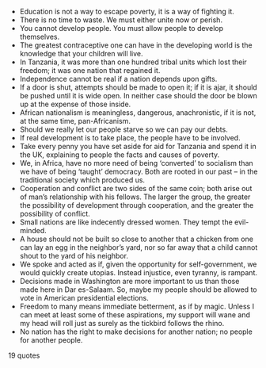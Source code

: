  - Education is not a way to escape poverty, it is a way of fighting it.
 - There is no time to waste. We must either unite now or perish.
 - You cannot develop people. You must allow people to develop themselves.
 - The greatest contraceptive one can have in the developing world is the knowledge that your children will live.
 - In Tanzania, it was more than one hundred tribal units which lost their freedom; it was one nation that regained it.
 - Independence cannot be real if a nation depends upon gifts.
 - If a door is shut, attempts should be made to open it; if it is ajar, it should be pushed until it is wide open. In neither case should the door be blown up at the expense of those inside.
 - African nationalism is meaningless, dangerous, anachronistic, if it is not, at the same time, pan-Africanism.
 - Should we really let our people starve so we can pay our debts.
 - If real development is to take place, the people have to be involved.
 - Take every penny you have set aside for aid for Tanzania and spend it in the UK, explaining to people the facts and causes of poverty.
 - We, in Africa, have no more need of being ‘converted’ to socialism than we have of being ‘taught’ democracy. Both are rooted in our past – in the traditional society which produced us.
 - Cooperation and conflict are two sides of the same coin; both arise out of man’s relationship with his fellows. The larger the group, the greater the possibility of development through cooperation, and the greater the possibility of conflict.
 - Small nations are like indecently dressed women. They tempt the evil-minded.
 - A house should not be built so close to another that a chicken from one can lay an egg in the neighbor’s yard, nor so far away that a child cannot shout to the yard of his neighbor.
 - We spoke and acted as if, given the opportunity for self-government, we would quickly create utopias. Instead injustice, even tyranny, is rampant.
 - Decisions made in Washington are more important to us than those made here in Dar es-Salaam. So, maybe my people should be allowed to vote in American presidential elections.
 - Freedom to many means immediate betterment, as if by magic. Unless I can meet at least some of these aspirations, my support will wane and my head will roll just as surely as the tickbird follows the rhino.
 - No nation has the right to make decisions for another nation; no people for another people.

19 quotes